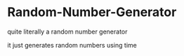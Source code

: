 # Random-Number-Generator
quite literally a random number generator

it just generates random numbers using time
